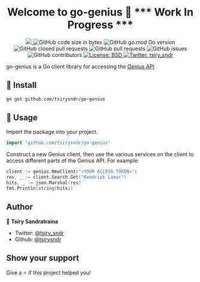 <h1 align="center">Welcome to go-genius 👋 *** Work In Progress ***</h1>
<p align="center">
  <a href="https://github.com/tsirysndr/go-genius/commits/master">
    <img src="https://img.shields.io/github/last-commit/tsirysndr/go-genius.svg" target="_blank" />
  </a>
  <img alt="GitHub code size in bytes" src="https://img.shields.io/github/languages/code-size/tsirysndr/go-genius">
  <img alt="GitHub go.mod Go version" src="https://img.shields.io/github/go-mod/go-version/tsirysndr/go-genius">
  <img alt="GitHub closed pull requests" src="https://img.shields.io/github/issues-pr-closed-raw/tsirysndr/go-genius">
  <img alt="GitHub pull requests" src="https://img.shields.io/github/issues-pr/tsirysndr/go-genius">
  <img alt="GitHub issues" src="https://img.shields.io/github/issues/tsirysndr/go-genius">
  <img alt="GitHub contributors" src="https://img.shields.io/github/contributors/tsirysndr/go-genius">
  <a href="https://github.com/tsirysndr/go-genius/blob/master/LICENSE">
    <img alt="License: BSD" src="https://img.shields.io/badge/license-BSD-green.svg" target="_blank" />
  </a>
  <a href="https://twitter.com/tsiry_sndr">
    <img alt="Twitter: tsiry_sndr" src="https://img.shields.io/twitter/follow/tsiry_sndr.svg?style=social" target="_blank" />
  </a>
</p>

go-genius is a Go client library for accessing the [Genius API](https://docs.genius.com/)

## 🚚 Install

```sh
go get github.com/tsirysndr/go-genius
```

## 🚀 Usage

Import the package into your project.

```Go
import "github.com/tsirysndr/go-genius"
```

Construct a new Genius client, then use the various services on the client to access different parts of the Genius API. For example:

```Go
client := genius.NewClient("<YOUR ACCESS TOKEN>")
res, _ := client.Search.Get("Kendrick Lamar")
hits, _ := json.Marshal(res)
fmt.Println(string(hits))
```

## Author

👤 **Tsiry Sandratraina**

* Twitter: [@tsiry_sndr](https://twitter.com/tsiry_sndr)
* Github: [@tsirysndr](https://github.com/tsirysndr)

## Show your support

Give a ⭐️ if this project helped you!
